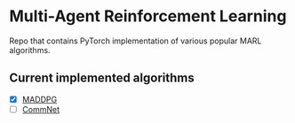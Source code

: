# Multi-Agent Reinforcement Learning
Repo that contains PyTorch implementation of various popular MARL algorithms.

## Current implemented algorithms
- [x] [MADDPG](https://papers.nips.cc/paper/2017/file/68a9750337a418a86fe06c1991a1d64c-Paper.pdf)
- [ ] [CommNet](https://proceedings.neurips.cc/paper/2016/file/55b1927fdafef39c48e5b73b5d61ea60-Paper.pdf)

